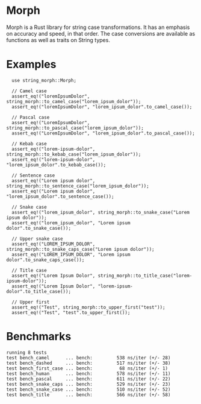 # Morph

Morph is a Rust library for string case transformations. It has an emphasis on accuracy and speed, in that order. The case conversions are available as functions as well as traits on String types.

# Examples

      use string_morph::Morph;

      // Camel case
      assert_eq!("loremIpsumDolor", string_morph::to_camel_case("lorem_ipsum_dolor"));
      assert_eq!("loremIpsumDolor", "lorem_ipsum_dolor".to_camel_case());

      // Pascal case
      assert_eq!("LoremIpsumDolor", string_morph::to_pascal_case("lorem_ipsum_dolor"));
      assert_eq!("LoremIpsumDolor", "lorem_ipsum_dolor".to_pascal_case());

      // Kebab case
      assert_eq!("lorem-ipsum-dolor", string_morph::to_kebab_case("lorem_ipsum_dolor"));
      assert_eq!("lorem-ipsum-dolor", "lorem_ipsum_dolor".to_kebab_case());

      // Sentence case
      assert_eq!("Lorem ipsum dolor", string_morph::to_sentence_case("lorem_ipsum_dolor"));
      assert_eq!("Lorem ipsum dolor", "lorem_ipsum_dolor".to_sentence_case());

      // Snake case
      assert_eq!("lorem_ipsum_dolor", string_morph::to_snake_case("Lorem ipsum dolor"));
      assert_eq!("lorem_ipsum_dolor", "Lorem ipsum dolor".to_snake_case());

      // Upper snake case
      assert_eq!("LOREM_IPSUM_DOLOR", string_morph::to_snake_caps_case("Lorem ipsum dolor"));
      assert_eq!("LOREM_IPSUM_DOLOR", "Lorem ipsum dolor".to_snake_caps_case());

      // Title case
      assert_eq!("Lorem Ipsum Dolor", string_morph::to_title_case("lorem-ipsum-dolor"));
      assert_eq!("Lorem Ipsum Dolor", "lorem-ipsum-dolor".to_title_case());

      // Upper first
      assert_eq!("Test", string_morph::to_upper_first("test"));
      assert_eq!("Test", "test".to_upper_first());


# Benchmarks

    running 8 tests
    test bench_camel      ... bench:         538 ns/iter (+/- 28)
    test bench_dashed     ... bench:         517 ns/iter (+/- 38)
    test bench_first_case ... bench:          68 ns/iter (+/- 1)
    test bench_human      ... bench:         578 ns/iter (+/- 11)
    test bench_pascal     ... bench:         611 ns/iter (+/- 22)
    test bench_snake_caps ... bench:         529 ns/iter (+/- 23)
    test bench_snake_case ... bench:         510 ns/iter (+/- 52)
    test bench_title      ... bench:         566 ns/iter (+/- 58)
